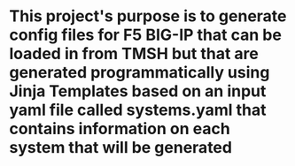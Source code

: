 # This project's purpose is to generate config files for F5 BIG-IP that can be loaded in from TMSH but that are generated programmatically using Jinja Templates based on an input yaml file called systems.yaml that contains information on each system that will be generated
